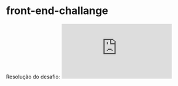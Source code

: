 # front-end-challange
Resolução do desafio: ![front-end-challenge](https://github.com/hashlab/hiring/blob/master/challenges/pt-br/front-challenge.md)
